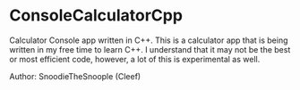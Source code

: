 # ConsoleCalculatorCpp

Calculator Console app written in C++.
This is a calculator app that is being written in my free time to learn C++. I understand that it may not be the best or most efficient code, however, a lot of this is experimental as well.

Author: SnoodieTheSnoople (Cleef)
